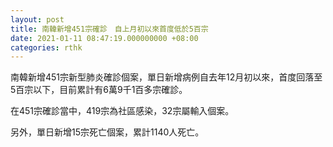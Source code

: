 ```yaml
---
layout: post
title: 南韓新增451宗確診　自上月初以來首度低於5百宗
date: 2021-01-11 08:47:19.000000000 +08:00
categories: rthk
---
```


南韓新增451宗新型肺炎確診個案，單日新增病例自去年12月初以來，首度回落至5百宗以下，目前累計有6萬9千1百多宗確診。

在451宗確診當中，419宗為社區感染，32宗屬輸入個案。

另外，單日新增15宗死亡個案，累計1140人死亡。
